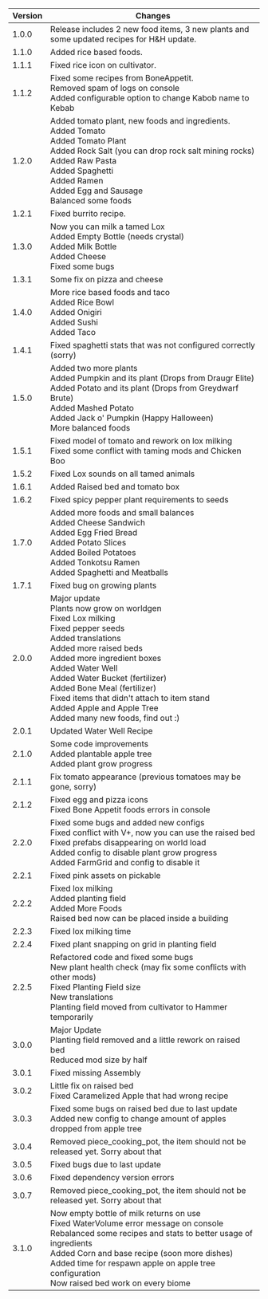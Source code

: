 | Version | Changes                                                                                                                                                                                                                                                                                                                                                                         |
|---------|---------------------------------------------------------------------------------------------------------------------------------------------------------------------------------------------------------------------------------------------------------------------------------------------------------------------------------------------------------------------------------|
| 1.0.0   | Release includes 2 new food items, 3 new plants and some updated recipes for H&H update.                                                                                                                                                                                                                                                                                        |
| 1.1.0   | Added rice based foods.                                                                                                                                                                                                                                                                                                                                                         |
| 1.1.1   | Fixed rice icon on cultivator.                                                                                                                                                                                                                                                                                                                                                  |
| 1.1.2   | Fixed some recipes from BoneAppetit.<br>Removed spam of logs on console<br>Added configurable option to change Kabob name to Kebab                                                                                                                                                                                                                                              |
| 1.2.0   | Added tomato plant, new foods and ingredients.<br>Added Tomato<br>Added Tomato Plant<br>Added Rock Salt (you can drop rock salt mining rocks)<br>Added Raw Pasta<br>Added Spaghetti<br>Added Ramen<br>Added Egg and Sausage<br>Balanced some foods                                                                                                                              |
| 1.2.1   | Fixed burrito recipe.                                                                                                                                                                                                                                                                                                                                                           |
| 1.3.0   | Now you can milk a tamed Lox<br>Added Empty Bottle (needs crystal)<br>Added Milk Bottle<br>Added Cheese<br>Fixed some bugs                                                                                                                                                                                                                                                      |
| 1.3.1   | Some fix on pizza and cheese                                                                                                                                                                                                                                                                                                                                                    |
| 1.4.0   | More rice based foods and taco<br>Added Rice Bowl<br>Added Onigiri<br>Added Sushi<br>Added Taco                                                                                                                                                                                                                                                                                 |
| 1.4.1   | Fixed spaghetti stats that was not configured correctly (sorry)                                                                                                                                                                                                                                                                                                                 |
| 1.5.0   | Added two more plants<br>Added Pumpkin and its plant (Drops from Draugr Elite)<br>Added Potato and its plant (Drops from Greydwarf Brute)<br>Added Mashed Potato<br>Added Jack o' Pumpkin (Happy Halloween)<br>More balanced foods                                                                                                                                              |
| 1.5.1   | Fixed model of tomato and rework on lox milking<br>Fixed some conflict with taming mods and Chicken Boo                                                                                                                                                                                                                                                                         |
| 1.5.2   | Fixed Lox sounds on all tamed animals                                                                                                                                                                                                                                                                                                                                           |
| 1.6.1   | Added Raised bed and tomato box                                                                                                                                                                                                                                                                                                                                                 |
| 1.6.2   | Fixed spicy pepper plant requirements to seeds                                                                                                                                                                                                                                                                                                                                  |
| 1.7.0   | Added more foods and small balances<br>Added Cheese Sandwich<br>Added Egg Fried Bread<br>Added Potato Slices<br>Added Boiled Potatoes<br>Added Tonkotsu Ramen<br>Added Spaghetti and Meatballs                                                                                                                                                                                  |
| 1.7.1   | Fixed bug on growing plants                                                                                                                                                                                                                                                                                                                                                     |
| 2.0.0   | Major update<br>Plants now grow on worldgen<br>Fixed Lox milking<br>Fixed pepper seeds<br>Added translations<br>Added more raised beds<br>Added more ingredient boxes<br>Added Water Well<br>Added Water Bucket (fertilizer)<br>Added Bone Meal (fertilizer)<br>Fixed items that didn't attach to item stand<br>Added Apple and Apple Tree<br>Added many new foods, find out :) |
| 2.0.1   | Updated Water Well Recipe                                                                                                                                                                                                                                                                                                                                                       |
| 2.1.0   | Some code improvements<br>Added plantable apple tree<br>Added plant grow progress                                                                                                                                                                                                                                                                                               |
| 2.1.1   | Fix tomato appearance (previous tomatoes may be gone, sorry)                                                                                                                                                                                                                                                                                                                    |
| 2.1.2   | Fixed egg and pizza icons<br>Fixed Bone Appetit foods errors in console                                                                                                                                                                                                                                                                                                         |
| 2.2.0   | Fixed some bugs and added new configs<br>Fixed conflict with V+, now you can use the raised bed<br>Fixed prefabs disappearing on world load<br>Added config to disable plant grow progress<br>Added FarmGrid and config to disable it                                                                                                                                           |
| 2.2.1   | Fixed pink assets on pickable                                                                                                                                                                                                                                                                                                                                                   |
| 2.2.2   | Fixed lox milking<br>Added planting field<br>Added More Foods<br>Raised bed now can be placed inside a building                                                                                                                                                                                                                                                                 |
| 2.2.3   | Fixed lox milking time                                                                                                                                                                                                                                                                                                                                                          |
| 2.2.4   | Fixed plant snapping on grid in planting field                                                                                                                                                                                                                                                                                                                                  |
| 2.2.5   | Refactored code and fixed some bugs<br>New plant health check (may fix some conflicts with other mods)<br>Fixed Planting Field size<br>New translations<br>Planting field moved from cultivator to Hammer temporarily                                                                                                                                                           |
| 3.0.0   | Major Update<br>Planting field removed and a little rework on raised bed<br>Reduced mod size by half                                                                                                                                                                                                                                                                            |
| 3.0.1   | Fixed missing Assembly                                                                                                                                                                                                                                                                                                                                                          |
| 3.0.2   | Little fix on raised bed<br>Fixed Caramelized Apple that had wrong recipe                                                                                                                                                                                                                                                                                                       |
| 3.0.3   | Fixed some bugs on raised bed due to last update<br>Added new config to change amount of apples dropped from apple tree                                                                                                                                                                                                                                                         |
| 3.0.4   | Removed piece_cooking_pot, the item should not be released yet. Sorry about that                                                                                                                                                                                                                                                                                                |
| 3.0.5   | Fixed bugs due to last update                                                                                                                                                                                                                                                                                                                                                   |
| 3.0.6   | Fixed dependency version errors                                                                                                                                                                                                                                                                                                                                                 |
| 3.0.7   | Removed piece_cooking_pot, the item should not be released yet. Sorry about that                                                                                                                                                                                                                                                                                                |
| 3.1.0   | Now empty bottle of milk returns on use<br/>Fixed WaterVolume error message on console<br/>Rebalanced some recipes and stats to better usage of ingredients<br/>Added Corn and base recipe (soon more dishes)<br/>Added time for respawn apple on apple tree configuration<br/>Now raised bed work on every biome                                                               |
